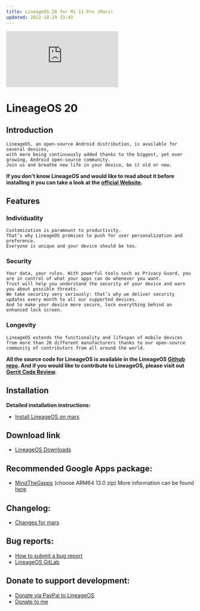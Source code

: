```yaml
---
title: LineageOS 20 for Mi 11 Pro (Mars)
updated: 2022-10-29 23:43
---
```


![LineageOS](https://forum.xda-developers.com/proxy.php?image=http%3A%2F%2Fi.imgur.com%2F2okPze5.png&hash=a215f3b5a441e4b0f5c88cc65b53f074)

# LineageOS 20

## Introduction
```
LineageOS, an open-source Android distribution, is available for several devices,
with more being continuously added thanks to the biggest, yet ever growing, Android open-source community.
Join us and breathe new life in your device, be it old or new.
```
**If you don't know LineageOS and would like to read about it before installing it you can take a look at the [official Website](https://lineageos.org/).**

## Features
### Individuality
```
Customization is paramount to productivity.
That’s why LineageOS promises to push for user personalization and preference.
Everyone is unique and your device should be too.
```

### Security
```
Your data, your rules. With powerful tools such as Privacy Guard, you are in control of what your apps can do whenever you want.
Trust will help you understand the security of your device and warn you about possible threats.
We take security very seriously: that’s why we deliver security updates every month to all our supported devices.
And to make your device more secure, lock everything behind an enhanced lock screen.
```

### Longevity
```
LineageOS extends the functionality and lifespan of mobile devices from more than 20 different manufacturers thanks to our open-source community of contributors from all around the world.
```

**All the source code for LineageOS is available in the LineageOS [Github repo](https://github.com/LineageOS). And if you would like to contribute to LineageOS, please visit out [Gerrit Code Review](http://review.lineageos.org/).**

## Installation
**Detailed installation instructions:**
 * [Install LineageOS on mars](https://wiki.lineageos.org/devices/mars/install)

## Download link
 * [LineageOS Downloads](https://download.lineageos.org/mars)

## Recommended Google Apps package:
* [MindTheGapps](https://androidfilehost.com/?w=files&flid=322935) (choose ARM64 13.0 zip)
More information can be found [here](https://wiki.lineageos.org/gapps)

## Changelog:
* [Changes for mars](https://download.lineageos.org/mars/changes/)

## Bug reports:
* [How to submit a bug report](https://wiki.lineageos.org/bugreport-howto.html)
* [LineageOS GitLab](https://gitlab.com/LineageOS/issues/android/issues)

## Donate to support development:
* [Donate via PayPal to LineageOS](https://www.paypal.me/LineageOS)
* [Donate to me](https://github.com/FlowerSea0208/Donate/blob/a89cdd8f883adde9c57bb0579b4dab2b0d36383e/README.md)
